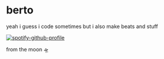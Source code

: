 # berto
yeah i guess i code sometimes but i also make beats and stuff

[![spotify-github-profile](https://spotify-github-profile.kittinanx.com/api/view?uid=31iet7gxpjuebo2jrqg5gzqmcu6m&cover_image=true&theme=novatorem&show_offline=true&background_color=000000&interchange=true&bar_color=09ff00&bar_color_cover=true)](https://spotify-github-profile.kittinanx.com/api/view?uid=31iet7gxpjuebo2jrqg5gzqmcu6m&redirect=true)

from the moon 🛸
